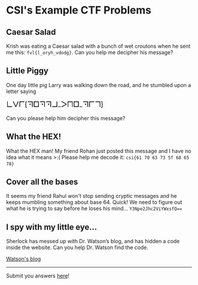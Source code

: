 # CSI's Example CTF Problems

## Caesar Salad

Krish was eating a Caesar salad with a bunch of wet croutons when he sent me this:
`fvl{l_oryh_vdodg}`. Can you help me decipher his message?

## Little Piggy

One day little pig Larry was walking down the road, and he stumbled upon a letter saying

![Little Piggy](peppa.png "Little Piggy")

Can you please help him decipher this message?

## What the HEX!

What the HEX man! My friend Rohan just posted this message and I have no idea what it means &gt;:( Please help me decode it: `csi{61 70 63 73 5f 68 65 78}`

## Cover all the bases

It seems my friend Rahul won&#39;t stop sending cryptic messages and he keeps mumbling something about base 64. Quick! We need to figure out what he is trying to say before he loses his mind... `Y3Npe2Jhc2ViYWxsfQ==`

## I spy with my little eye…

Sherlock has messed up with Dr. Watson’s blog, and has hidden a code inside the website. Can you help Dr. Watson find the code.

[Watson's blog](watson_blog.md "Watson's Blog")

***

Submit you answers [here](https://docs.google.com/forms/d/e/1FAIpQLSeoeU8_nMeeAKkl2cZ9GW4QdN5P0LIT7qp4rN-BnBXMjNI-Uw/viewform "Answer form")!
